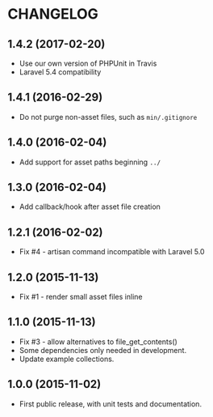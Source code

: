 CHANGELOG
=========

## 1.4.2 (2017-02-20)
 - Use our own version of PHPUnit in Travis
 - Laravel 5.4 compatibility

## 1.4.1 (2016-02-29)
 - Do not purge non-asset files, such as `min/.gitignore`

## 1.4.0 (2016-02-04)
 - Add support for asset paths beginning `../`

## 1.3.0 (2016-02-04)
 - Add callback/hook after asset file creation

## 1.2.1 (2016-02-02)
 - Fix #4 - artisan command incompatible with Laravel 5.0

## 1.2.0 (2015-11-13)
 - Fix #1 - render small asset files inline

## 1.1.0 (2015-11-13)
 - Fix #3 - allow alternatives to file_get_contents()
 - Some dependencies only needed in development.
 - Update example collections.

## 1.0.0 (2015-11-02)
 - First public release, with unit tests and documentation.
